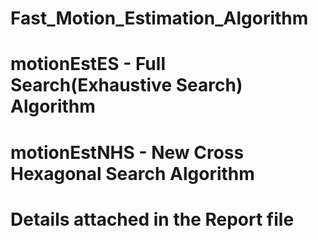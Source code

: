# Fast_Motion_Estimation_Algorithm
# motionEstES - Full Search(Exhaustive Search) Algorithm 
# motionEstNHS - New Cross Hexagonal Search Algorithm
# Details attached in the Report file
